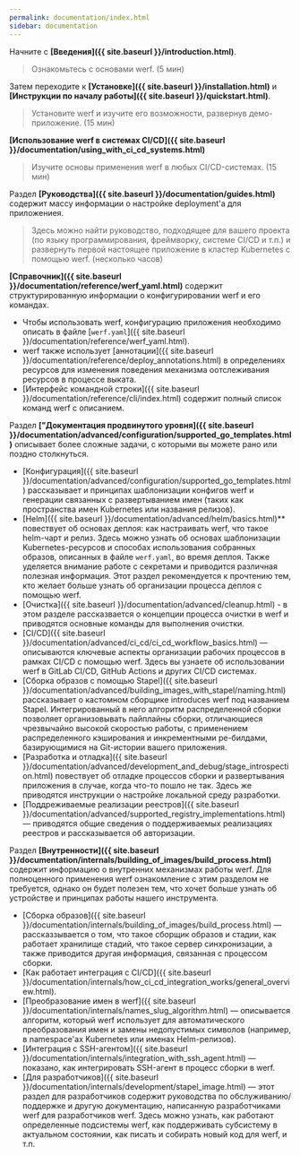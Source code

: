 ```yaml
---
permalink: documentation/index.html
sidebar: documentation
---
```



Начните с **[Введения]({{ site.baseurl }}/introduction.html)**.
 > Ознакомьтесь с основами werf.
 > (5 мин)

Затем переходите к **[Установке]({{ site.baseurl }}/installation.html)** и  **[Инструкции по началу работы]({{ site.baseurl }}/quickstart.html)**.
 > Установите werf и изучите его возможности, развернув демо-приложение.
 > (15 мин)

**[Использование werf в системах CI/CD]({{ site.baseurl }}/documentation/using_with_ci_cd_systems.html)**
 > Изучите основы применения werf в любых CI/CD-системах.
 > (15 мин)

Раздел **[Руководства]({{ site.baseurl }}/documentation/guides.html)** содержит массу информации о настройке deployment'а для приложениея.
 > Здесь можно найти руководство, подходящее для вашего проекта (по языку программирования, фреймворку, системе CI/CD и т.п.) и развернуть первой настоящее приложение в кластер Kubernetes с помощью werf.
 > (несколько часов)

**[Справочник]({{ site.baseurl }}/documentation/reference/werf_yaml.html)** содержит структурированную информации о конфигурировании werf и его командах.
 - Чтобы использовать werf, конфигурацию приложения необходимо описать в файле [`werf.yaml`]({{ site.baseurl }}/documentation/reference/werf_yaml.html).
 - werf также использует [аннотации]({{ site.baseurl }}/documentation/reference/deploy_annotations.html) в определениях ресурсов для изменения поведения механизма оотслеживания ресурсов в процессе выката.
 - [Интерфейс командной строки]({{ site.baseurl }}/documentation/reference/cli/index.html) содержит полный список команд werf с описанием.

<!-- The **[Local development]()** section describes how werf simplifies and facilitates the local development of your applications, allowing you to use the same configuration to deploy an application either locally or remotely (into production). -->

Раздел **["Документация продвинутого уровня]({{ site.baseurl }}/documentation/advanced/configuration/supported_go_templates.html)** описывает более сложные задачи, с которыми вы можете рано или поздно столкнуться.
 - [Конфигурация]({{ site.baseurl }}/documentation/advanced/configuration/supported_go_templates.html) рассказывает и принципах шаблонизации конфигов werf и генерации связанных с развертыванием имен (таких как пространства имен Kubernetes или названия релизов).
 - [Helm]({{ site.baseurl }}/documentation/advanced/helm/basics.html)** повествует об основах деплоя: как настраивать werf, что такое helm-чарт и релиз. Здесь можно узнать об основах шаблонизации Kubernetes-ресурсов и способах использования собранных образов, описанных в файле `werf.yaml`, во время деплоя. Также уделяется внимание работе с секретами и приводится различная полезная информация. Этот раздел рекомендуется к прочтению тем, кто желает больше узнать об организации процесса деплоя с помощью werf.
 - [Очистка]({{ site.baseurl }}/documentation/advanced/cleanup.html) - в этом разделе рассказвается о концепции процесса очистки в werf и приводятся основные команды для выполнения очистки.
 - [CI/CD]({{ site.baseurl }}/documentation/advanced/ci_cd/ci_cd_workflow_basics.html) — описываются ключевые аспекты организации рабочих процессов в рамках CI/CD с помощью werf. Здесь вы узнаете об использовании werf в GitLab CI/CD, GitHub Actions и других CI/CD системах.
 - [Сборка образов с помощью Stapel]({{ site.baseurl }}/documentation/advanced/building_images_with_stapel/naming.html) рассказывает о кастомном сборщике introduces werf под названием Stapel. Интегрированный в него алгоритм распределенной сборки позволяет организовывать пайплайны сборки, отличающиеся чрезвычайно высокой скоростью работы, с применением распределенного кэширования и инкрементными ре-билдами, базирующимися на Git-истории вашего приложения.
 - [Разработка и отладка]({{ site.baseurl }}/documentation/advanced/development_and_debug/stage_introspection.html) повествует об отладке процессов сборки и развертывания приложения в случае, когда что-то пошло не так. Здесь же приводятся инструкции о настройке локальной среду разработки.
 - [Поддреживаемые реализации реестров]({{ site.baseurl }}/documentation/advanced/supported_registry_implementations.html) — приводятся общие сведения о поддерживаемых реализациях реестров и рассказывается об авторизации.

Раздел **[Внутренности]({{ site.baseurl }}/documentation/internals/building_of_images/build_process.html)** содержит информацию о внутренних механизмах работы werf. Для полноценного применения werf ознакомление с этим разделом не требуется, однако он будет полезен тем, что хочет больше узнать об устройстве и принципах работы нашего инструмента.
 - [Сборка образов]({{ site.baseurl }}/documentation/internals/building_of_images/build_process.html) — рассказзывается о том, что такое сборщик образов и стадии, как работает хранилище стадий, что такое сервер синхронизации, а также приводится другая информация, связанная с процессом сборки.
 - [Как работает интеграция с CI/CD]({{ site.baseurl }}/documentation/internals/how_ci_cd_integration_works/general_overview.html).
 - [Преобразование имен в werf]({{ site.baseurl }}/documentation/internals/names_slug_algorithm.html) — описывается алгоритм, который werf использует для автоматического преобразования имен и замены недопустимых символов (например, в namespace'ах Kubernetes или именах Helm-релизов).
 - [Интеграция с SSH-агентом]({{ site.baseurl }}/documentation/internals/integration_with_ssh_agent.html) — показано, как интегрировать SSH-агент в процесс сборки в werf.
 - [Для разработчиков]({{ site.baseurl }}/documentation/internals/development/stapel_image.html) — этот раздел для разработчиков содержит руководства по обслуживанию/поддержке и другую документацию, написанную разработчиками werf для разработчиков werf. Здесь можно узнать, как работают определенные подсистемы werf, как поддерживать субсистему в актуальном состоянии, как писать и собирать новый код для werf, и т.п.
